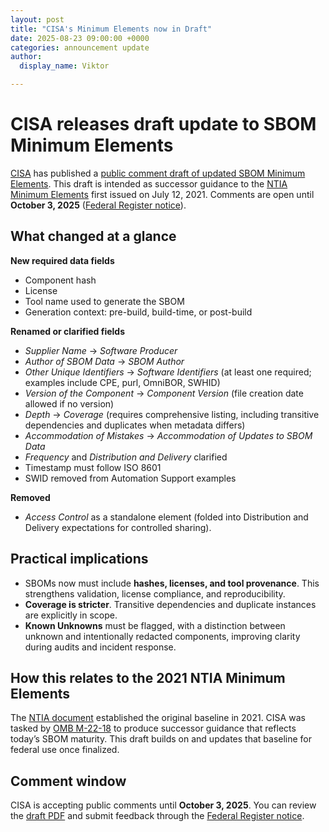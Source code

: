 ```yaml
---
layout: post
title: "CISA's Minimum Elements now in Draft"
date: 2025-08-23 09:00:00 +0000
categories: announcement update
author:
  display_name: Viktor

---
```

# CISA releases draft update to SBOM Minimum Elements

[CISA](https://www.cisa.gov/sbom) has published a [public comment draft of updated SBOM Minimum Elements](https://www.cisa.gov/sites/default/files/2025-08/2025_CISA_SBOM_Minimum_Elements.pdf). This draft is intended as successor guidance to the [NTIA Minimum Elements](https://www.ntia.gov/files/ntia/publications/sbom_minimum_elements_report.pdf) first issued on July 12, 2021. Comments are open until **October 3, 2025** ([Federal Register notice](https://www.federalregister.gov/documents/2025/08/22/2025-18532/notice-of-draft-software-bill-of-materials-sbom-minimum-elements-guidance)).

## What changed at a glance

**New required data fields**
- Component hash
- License
- Tool name used to generate the SBOM
- Generation context: pre-build, build-time, or post-build

**Renamed or clarified fields**
- *Supplier Name* → *Software Producer*
- *Author of SBOM Data* → *SBOM Author*
- *Other Unique Identifiers* → *Software Identifiers* (at least one required; examples include CPE, purl, OmniBOR, SWHID)
- *Version of the Component* → *Component Version* (file creation date allowed if no version)
- *Depth* → *Coverage* (requires comprehensive listing, including transitive dependencies and duplicates when metadata differs)
- *Accommodation of Mistakes* → *Accommodation of Updates to SBOM Data*
- *Frequency* and *Distribution and Delivery* clarified
- Timestamp must follow ISO 8601
- SWID removed from Automation Support examples

**Removed**
- *Access Control* as a standalone element (folded into Distribution and Delivery expectations for controlled sharing).

## Practical implications

- SBOMs now must include **hashes, licenses, and tool provenance**. This strengthens validation, license compliance, and reproducibility.
- **Coverage is stricter**. Transitive dependencies and duplicate instances are explicitly in scope.
- **Known Unknowns** must be flagged, with a distinction between unknown and intentionally redacted components, improving clarity during audits and incident response.

## How this relates to the 2021 NTIA Minimum Elements

The [NTIA document](https://www.ntia.gov/files/ntia/publications/sbom_minimum_elements_report.pdf) established the original baseline in 2021. CISA was tasked by [OMB M-22-18](https://www.whitehouse.gov/wp-content/uploads/2022/09/M-22-18.pdf) to produce successor guidance that reflects today’s SBOM maturity. This draft builds on and updates that baseline for federal use once finalized.

## Comment window

CISA is accepting public comments until **October 3, 2025**. You can review the [draft PDF](https://www.cisa.gov/sites/default/files/2025-08/2025_CISA_SBOM_Minimum_Elements.pdf) and submit feedback through the [Federal Register notice](https://www.federalregister.gov/documents/2025/08/22/2025-18532/notice-of-draft-software-bill-of-materials-sbom-minimum-elements-guidance).
